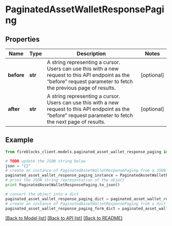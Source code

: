 # PaginatedAssetWalletResponsePaging


## Properties

Name | Type | Description | Notes
------------ | ------------- | ------------- | -------------
**before** | **str** | A string representing a cursor. Users can use this with a new request to this API endpoint as the “before” request parameter to fetch the previous page of results. | [optional] 
**after** | **str** | A string representing a cursor. Users can use this with a new request to this API endpoint as the “before” request parameter to fetch the next page of results. | [optional] 

## Example

```python
from fireblocks_client.models.paginated_asset_wallet_response_paging import PaginatedAssetWalletResponsePaging

# TODO update the JSON string below
json = "{}"
# create an instance of PaginatedAssetWalletResponsePaging from a JSON string
paginated_asset_wallet_response_paging_instance = PaginatedAssetWalletResponsePaging.from_json(json)
# print the JSON string representation of the object
print PaginatedAssetWalletResponsePaging.to_json()

# convert the object into a dict
paginated_asset_wallet_response_paging_dict = paginated_asset_wallet_response_paging_instance.to_dict()
# create an instance of PaginatedAssetWalletResponsePaging from a dict
paginated_asset_wallet_response_paging_form_dict = paginated_asset_wallet_response_paging.from_dict(paginated_asset_wallet_response_paging_dict)
```
[[Back to Model list]](../README.md#documentation-for-models) [[Back to API list]](../README.md#documentation-for-api-endpoints) [[Back to README]](../README.md)



